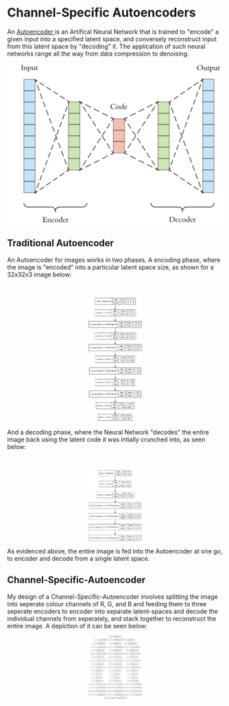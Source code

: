 <h1> Channel-Specific Autoencoders </h1>

<p>An <a href= "https://en.wikipedia.org/wiki/Autoencoder"> Autoencoder </a> is an Artifical Neural Network that is trained to "encode" a given input into a specified latent space, and conversely reconstruct input from this latent space by "decoding" it. The application of such neural networks range all the way from data compression to denoising. </p>

<img src="architecture/autoencoder.png" alt="autoencoder">
<br/>

<h2>Traditional Autoencoder</h2>

<p> An Autoencoder for images works in two phases. A encoding phase, where the image is "encoded" into a particular latent space size, as shown for a 32x32x3 image below: </p><br/>
<p align="center">
<img src="architecture/encoder.png" height="25%" width="25%">
</p>

<p> And a decoding phase, where the Neural Network "decodes" the entire image back using the latent code it was intially crunched into, as seen below:</p><br/>
<p align="center">
<img src="architecture/decoder.png" height="25%" width="25%" align="center">
</p>
<p> As evidenced above, the entire image is fed into the Autoencoder at one go, to encoder and decode from a single latent space.</p>


<h2> Channel-Specific-Autoencoder </h2>

<p> My design of a Channel-Specific-Autoencoder involves splitting the image into seperate colour channels of R, G, and B and feeding them to three seperate encoders to encoder into separate latent-spaces and decode the individual channels from seperately, and stack together to reconstruct the entire image. A depiction of it can be seen below: </p>

<p align="center">
  <img src="architecture/GSN_final.png" height="25%" width="25%">
</p>
  
